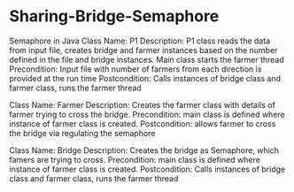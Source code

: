# Sharing-Bridge-Semaphore
Semaphore in Java
Class Name: P1
 Description: P1 class reads the data from input file, creates bridge and farmer instances based on the number defined in the file and bridge instances. Main class starts the farmer thread
 Precondition: Input file with number of farmers from each direction is provided at the run time
 Postcondition: Calls instances of bridge class and farmer class, runs the farmer thread 

 Class Name: Farmer 
 Description: Creates the farmer class with details of farmer trying to cross the bridge. 
 Precondition: main class is defined where instance of farmer class is created.
 Postcondition: allows farmer to cross the bridge via regulating the semaphore
 
 Class Name: Bridge 
 Description: Creates the bridge as Semaphore, which famers are trying to cross. 
 Precondition: main class is defined where instance of farmer class is created.
 Postcondition: Calls instances of bridge class and farmer class, runs the farmer thread 
